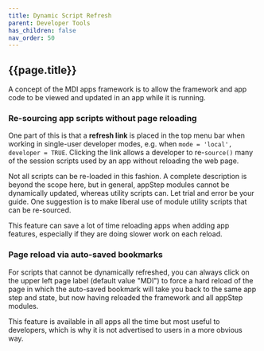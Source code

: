 ```yaml
---
title: Dynamic Script Refresh
parent: Developer Tools
has_children: false
nav_order: 50
---
```


## {{page.title}}

A concept of the MDI apps framework is to allow the framework
and app code to be viewed and updated in an app
while it is running. 

### Re-sourcing app scripts without page reloading

One part of this is that a **refresh link** is placed 
in the top menu bar when working in single-user
developer modes, e.g. when `mode = 'local', developer = TRUE`. 
Clicking the link allows a developer
to re-`source()` many of the session scripts used
by an app without reloading the web page.

Not all scripts can be re-loaded in this fashion.
A complete description is beyond the scope here,
but in general, appStep modules cannot be dynamically
updated, whereas utility scripts can.
Let trial and error be your guide. One suggestion
is to make liberal use of module utility scripts
that can be re-sourced.

This feature can save a lot of time reloading 
apps when adding app features, 
especially if they are doing slower work
on each reload.

### Page reload via auto-saved bookmarks

For scripts that cannot be dynamically refreshed,
you can always click on the upper left page label
(default value "MDI") to force a hard reload
of the page in which the auto-saved bookmark will
take you back to the same app step and state, but
now having reloaded the framework and all appStep modules.

This feature is available in all apps all the time
but most useful to developers, which is
why it is not advertised to users in a more obvious way.
